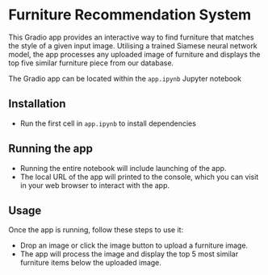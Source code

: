 # Furniture Recommendation System
This Gradio app provides an interactive way to find furniture that matches the style of a given input image. Utilising a trained Siamese neural network model, the app processes any uploaded image of furniture and displays the top five similar furniture piece from our database.

The Gradio app can be located within the `app.ipynb` Jupyter notebook

## Installation
- Run the first cell in `app.ipynb` to install dependencies

## Running the app
- Running the entire notebook will include launching of the app.
- The local URL of the app will printed to the console, which you can visit in your web browser to interact with the app.

## Usage
Once the app is running, follow these steps to use it:

- Drop an image or click the image button to upload a furniture image.
- The app will process the image and display the top 5 most similar furniture items below the uploaded image.
